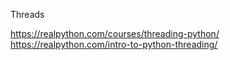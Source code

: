 Threads

https://realpython.com/courses/threading-python/
https://realpython.com/intro-to-python-threading/
